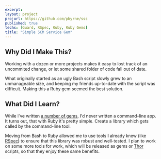 ```yaml
---
excerpt:
layout: project
projurl: https://github.com/pbyrne/sss
published: true
techs: [Guard, RSpec, Ruby, Ruby Gems]
title: "Simple SCM Service Gem"
---
```


## Why Did I Make This?

Working with a dozen or more projects makes it easy to lost track of an
uncommited change, or let some shared folder of code fall out of date.

What originally started as an ugly Bash script slowly grew to an unmanageable
size, and keeping my friends up-to-date with the script was difficult. Making
this a Ruby gem seemed the best solution.

## What Did I Learn?

While I've written [a number of gems][mygems], I'd never written a command-line
app. It turns out, that with Ruby it's pretty simple. Create a library which
gets called by the command-line tool.

Moving from Bash to Ruby allowed me to use tools I already knew (like
[RSpec]) to ensure that this library was robust and well-tested. I plan to work
on some more tools for work, which will be released as gems or [Thor] scripts,
so that they enjoy these same benefits.

[mygems]: https://rubygems.org/profiles/pbyrne
[RSpec]: http://rspec.info/
[Thor]: https://github.com/wycats/thor
